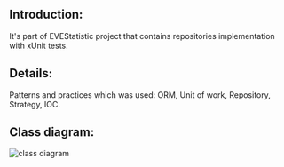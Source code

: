 ## Introduction:

It's part of EVEStatistic project that contains repositories implementation with xUnit tests.

## Details:

Patterns and practices which was used: ORM, Unit of work, Repository, Strategy, IOC.

## Class diagram:

![class diagram][class-diagramm]

 [class-diagramm]: http://img585.imageshack.us/img585/9205/classdiagram.jpg "class diagram"